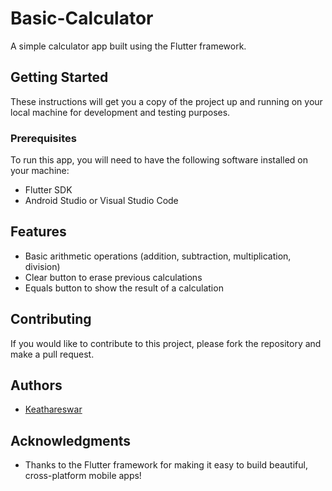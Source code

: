 # Basic-Calculator

A simple calculator app built using the Flutter framework. 

## Getting Started

These instructions will get you a copy of the project up and running on your local machine for development and testing purposes.

### Prerequisites

To run this app, you will need to have the following software installed on your machine:

- Flutter SDK
- Android Studio or Visual Studio Code


## Features

- Basic arithmetic operations (addition, subtraction, multiplication, division)
- Clear button to erase previous calculations
- Equals button to show the result of a calculation

## Contributing

If you would like to contribute to this project, please fork the repository and make a pull request.

## Authors

- [Keathareswar](https://github.com/[itskeiths])


## Acknowledgments

- Thanks to the Flutter framework for making it easy to build beautiful, cross-platform mobile apps!


